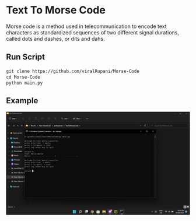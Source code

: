 # Text To Morse Code
Morse code is a method used in telecommunication to encode text characters as standardized sequences of two different signal durations, called dots and dashes, or dits and dahs.

## Run Script
```commandline
git clone https://github.com/viralRupani/Morse-Code
cd Morse-Code
python main.py
```

## Example
<img src="Example.png" alt="Image Not Available">